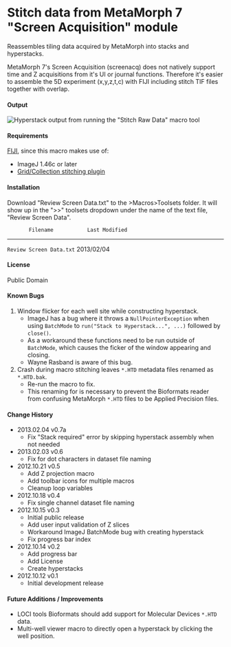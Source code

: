 # Stitch data from MetaMorph 7 \"Screen Acquisition\" module

Reassembles tiling data acquired by MetaMorph into stacks and
hyperstacks.

MetaMorph 7\'s Screen Acquisition (screenacq) does not natively support
time and Z acquisitions from it\'s UI or journal functions. Therefore
it\'s easier to assemble the 5D experiment (x,y,z,t,c) with FIJI
including stitch TIF files together with overlap.

#### Output

![Hyperstack output from running the \"Stitch Raw Data\" macro
tool](/macro/review_screen_data_output.png)

#### Requirements

[FIJI](http://fiji.sc/wiki/index.php/Downloads), since this macro makes
use of:

-   ImageJ 1.46c or later
-   [Grid/Collection stitching
    plugin](http://fiji.sc/wiki/index.php/Image_Stitching)

#### Installation

Download \"Review Screen Data.txt\" to the \>Macros\>Toolsets folder. It
will show up in the \"\>\>\" toolsets dropdown under the name of the
text file, \"Review Screen Data\".

           Filename           Last Modified
  -------------------------- ---------------
   `Review Screen Data.txt`    2013/02/04

#### License

Public Domain

#### Known Bugs

1.  Window flicker for each well site while constructing hyperstack.
    -   ImageJ has a bug where it throws a `NullPointerException` when
        using `BatchMode` to `run("Stack to Hyperstack...", ...)`
        followed by `close()`.
    -   As a workaround these functions need to be run outside of
        `BatchMode`, which causes the ficker of the window appearing and
        closing.
    -   Wayne Rasband is aware of this bug.
2.  Crash during macro stitching leaves `*.HTD` metadata files renamed
    as `*.HTD.bak`.
    -   Re-run the macro to fix.
    -   This renaming for is necessary to prevent the Bioformats reader
        from confusing MetaMorph `*.HTD` files to be Applied Precision
        files.

#### Change History

-   2013.02.04 v0.7a
    -   Fix \"Stack required\" error by skipping hyperstack assembly
        when not needed
-   2013.02.03 v0.6
    -   Fix for dot characters in dataset file naming
-   2012.10.21 v0.5
    -   Add Z projection macro
    -   Add toolbar icons for multiple macros
    -   Cleanup loop variables
-   2012.10.18 v0.4
    -   Fix single channel dataset file naming
-   2012.10.15 v0.3
    -   Initial public release
    -   Add user input validation of Z slices
    -   Workaround ImageJ BatchMode bug with creating hyperstack
    -   Fix progress bar index
-   2012.10.14 v0.2
    -   Add progress bar
    -   Add License
    -   Create hyperstacks
-   2012.10.12 v0.1
    -   Initial development release

#### Future Additions / Improvements

-   LOCI tools Bioformats should add support for Molecular Devices
    `*.HTD` data.
-   Multi-well viewer macro to directly open a hyperstack by clicking
    the well position.
